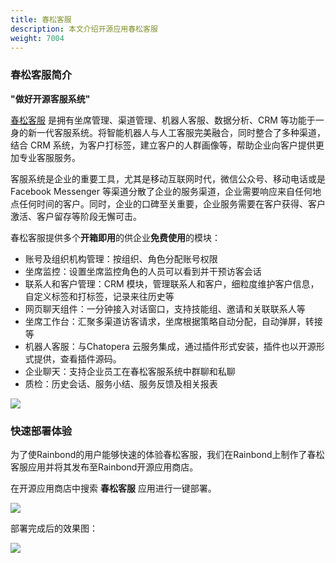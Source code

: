 ```yaml
---
title: 春松客服
description: 本文介绍开源应用春松客服
weight: 7004
---
```


### 春松客服简介

**"做好开源客服系统"**

[春松客服](https://docs.chatopera.com/products/cskefu/index.html) 是拥有坐席管理、渠道管理、机器人客服、数据分析、CRM 等功能于一身的新一代客服系统。将智能机器人与人工客服完美融合，同时整合了多种渠道，结合 CRM 系统，为客户打标签，建立客户的人群画像等，帮助企业向客户提供更加专业客服服务。

客服系统是企业的重要工具，尤其是移动互联网时代，微信公众号、移动电话或是 Facebook Messenger 等渠道分散了企业的服务渠道，企业需要响应来自任何地点任何时间的客户。同时，企业的口碑至关重要，企业服务需要在客户获得、客户激活、客户留存等阶段无懈可击。

春松客服提供多个**开箱即用**的供企业**免费使用**的模块：

- 账号及组织机构管理：按组织、角色分配账号权限
- 坐席监控：设置坐席监控角色的人员可以看到并干预访客会话
- 联系人和客户管理：CRM 模块，管理联系人和客户，细粒度维护客户信息，自定义标签和打标签，记录来往历史等
- 网页聊天组件：一分钟接入对话窗口，支持技能组、邀请和关联联系人等
- 坐席工作台：汇聚多渠道访客请求，坐席根据策略自动分配，自动弹屏，转接等
- 机器人客服：与Chatopera 云服务集成，通过插件形式安装，插件也以开源形式提供，查看插件源码。
- 企业聊天：支持企业员工在春松客服系统中群聊和私聊
- 质检：历史会话、服务小结、服务反馈及相关报表



![](https://docs.chatopera.com/images/products/user-service-prod.png)

### 快速部署体验

为了使Rainbond的用户能够快速的体验春松客服，我们在Rainbond上制作了春松客服应用并将其发布至Rainbond开源应用商店。

在开源应用商店中搜索 **春松客服** 应用进行一键部署。

![](https://i.loli.net/2021/11/24/OwPTAmqyRetfGu3.png)



部署完成后的效果图：

![](https://i.loli.net/2021/11/24/6TDhrS423GQ9uvU.png)

